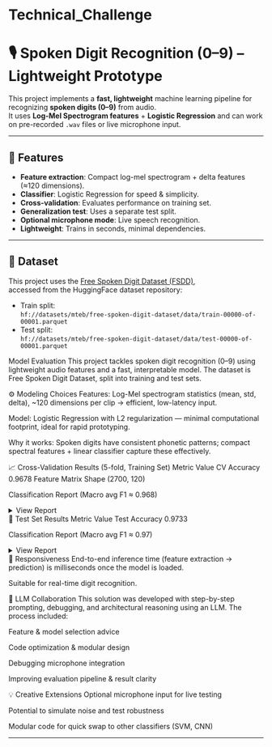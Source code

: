 # Technical_Challenge
# 🎙️ Spoken Digit Recognition (0–9) – Lightweight Prototype

This project implements a **fast, lightweight** machine learning pipeline for recognizing **spoken digits (0–9)** from audio.  
It uses **Log-Mel Spectrogram features** + **Logistic Regression** and can work on pre-recorded `.wav` files or live microphone input.

---

## 📌 Features

- **Feature extraction**: Compact log-mel spectrogram + delta features (≈120 dimensions).
- **Classifier**: Logistic Regression for speed & simplicity.
- **Cross-validation**: Evaluates performance on training set.
- **Generalization test**: Uses a separate test split.
- **Optional microphone mode**: Live speech recognition.
- **Lightweight**: Trains in seconds, minimal dependencies.

---

## 📂 Dataset

This project uses the [Free Spoken Digit Dataset (FSDD)](https://huggingface.co/datasets/mteb/free-spoken-digit-dataset),  
accessed from the HuggingFace dataset repository:

- Train split:  
  `hf://datasets/mteb/free-spoken-digit-dataset/data/train-00000-of-00001.parquet`
- Test split:  
  `hf://datasets/mteb/free-spoken-digit-dataset/data/test-00000-of-00001.parquet`

Model Evaluation
This project tackles spoken digit recognition (0–9) using lightweight audio features and a fast, interpretable model.
The dataset is Free Spoken Digit Dataset, split into training and test sets.

⚙️ Modeling Choices
Features: Log-Mel spectrogram statistics (mean, std, delta), ~120 dimensions per clip → efficient, low-latency input.

Model: Logistic Regression with L2 regularization — minimal computational footprint, ideal for rapid prototyping.

Why it works: Spoken digits have consistent phonetic patterns; compact spectral features + linear classifier capture these effectively.

📈 Cross-Validation Results (5-fold, Training Set)
Metric	Value
CV Accuracy	0.9678
Feature Matrix Shape	(2700, 120)

Classification Report (Macro avg F1 ≈ 0.968)

<details> <summary>View Report</summary>

               precision    recall  f1-score   support
0              0.978       0.970    0.974     270
1              0.977       0.959    0.968     270
2              0.967       0.963    0.965     270
3              0.928       0.956    0.942     270
4              0.993       0.989    0.991     270
5              0.989       0.989    0.989     270
6              0.947       0.919    0.932     270
7              0.981       0.974    0.978     270
8              0.949       0.970    0.960     270
9              0.971       0.989    0.980     270
</details>
🧪 Test Set Results
Metric	Value
Test Accuracy	0.9733

Classification Report (Macro avg F1 ≈ 0.97)

<details> <summary>View Report</summary>

               precision    recall  f1-score   support
0              0.97        1.00     0.98      30
1              1.00        0.97     0.98      30
2              1.00        1.00     1.00      30
3              0.96        0.90     0.93      30
4              0.97        1.00     0.98      30
5              1.00        1.00     1.00      30
6              0.90        0.90     0.90      30
7              1.00        1.00     1.00      30
8              0.97        0.97     0.97      30
9              0.97        1.00     0.98      30
</details>
🚀 Responsiveness
End-to-end inference time (feature extraction → prediction) is milliseconds once the model is loaded.

Suitable for real-time digit recognition.

🧠 LLM Collaboration
This solution was developed with step-by-step prompting, debugging, and architectural reasoning using an LLM.
The process included:

Feature & model selection advice

Code optimization & modular design

Debugging microphone integration

Improving evaluation pipeline & result clarity

💡 Creative Extensions
Optional microphone input for live testing

Potential to simulate noise and test robustness

Modular code for quick swap to other classifiers (SVM, CNN)
  

---


